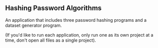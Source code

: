 ## Hashing Password Algorithms
An application that includes three password hashing programs and a dataset generator program.

(If you'd like to run each application, only run one as its own project at a time, don't open all files as a single project).

